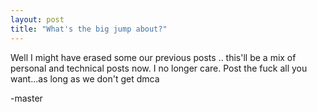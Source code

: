 ```yaml
---
layout: post
title: "What's the big jump about?"
---
```


Well I  might have erased some our previous posts .. this'll be a mix of personal and technical posts now. I no longer care. Post the fuck all you want...as long as we don't get dmca

-master
